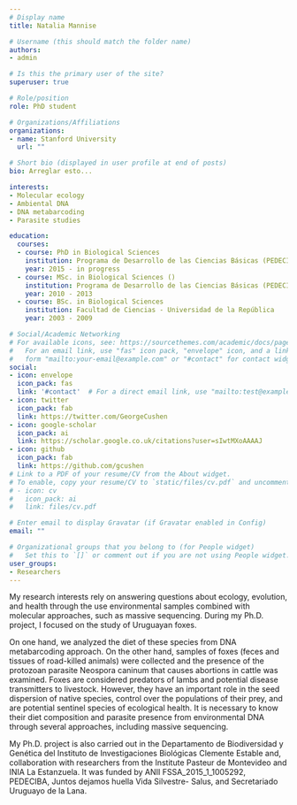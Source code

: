 ```yaml
---
# Display name
title: Natalia Mannise

# Username (this should match the folder name)
authors:
- admin

# Is this the primary user of the site?
superuser: true

# Role/position
role: PhD student

# Organizations/Affiliations
organizations:
- name: Stanford University
  url: ""

# Short bio (displayed in user profile at end of posts)
bio: Arreglar esto...

interests:
- Molecular ecology
- Ambiental DNA
- DNA metabarcoding
- Parasite studies

education:
  courses:
  - course: PhD in Biological Sciences
    institution: Programa de Desarrollo de las Ciencias Básicas (PEDECIBA)
    year: 2015 - in progress
  - course: MSc. in Biological Sciences () 
    institution: Programa de Desarrollo de las Ciencias Básicas (PEDECIBA)
    year: 2010 - 2013
  - course: BSc. in Biological Sciences
    institution: Facultad de Ciencias - Universidad de la República
    year: 2003 - 2009

# Social/Academic Networking
# For available icons, see: https://sourcethemes.com/academic/docs/page-builder/#icons
#   For an email link, use "fas" icon pack, "envelope" icon, and a link in the
#   form "mailto:your-email@example.com" or "#contact" for contact widget.
social:
- icon: envelope
  icon_pack: fas
  link: '#contact'  # For a direct email link, use "mailto:test@example.org".
- icon: twitter
  icon_pack: fab
  link: https://twitter.com/GeorgeCushen
- icon: google-scholar
  icon_pack: ai
  link: https://scholar.google.co.uk/citations?user=sIwtMXoAAAAJ
- icon: github
  icon_pack: fab
  link: https://github.com/gcushen
# Link to a PDF of your resume/CV from the About widget.
# To enable, copy your resume/CV to `static/files/cv.pdf` and uncomment the lines below.
# - icon: cv
#   icon_pack: ai
#   link: files/cv.pdf

# Enter email to display Gravatar (if Gravatar enabled in Config)
email: ""

# Organizational groups that you belong to (for People widget)
#   Set this to `[]` or comment out if you are not using People widget.
user_groups:
- Researchers
---
```


My research interests rely on answering questions about ecology, evolution, and health through the use environmental samples combined with molecular approaches, such as massive sequencing. During my Ph.D. project, I focused on the study of Uruguayan foxes. 

On one hand, we analyzed the diet of these species from DNA metabarcoding approach. On the other hand, samples of foxes (feces and tissues of road-killed animals) were collected and the presence of the protozoan parasite Neospora caninum that causes abortions in cattle was examined. Foxes are considered predators of lambs and potential disease transmitters to livestock. However, they have an important role in the seed dispersion of native species, control over the populations of their prey, and are potential sentinel species of ecological health. It is necessary to know their diet composition and parasite presence from environmental DNA through several approaches, including massive sequencing. 

My Ph.D. project is also carried out in the Departamento de Biodiversidad y Genética del Instituto de Investigaciones Biológicas Clemente Estable and, collaboration with researchers from the Institute Pasteur de Montevideo and INIA La Estanzuela. It was funded by ANII FSSA_2015_1_1005292, PEDECIBA, Juntos dejamos huella Vida Silvestre- Salus, and Secretariado Uruguayo de la Lana.
